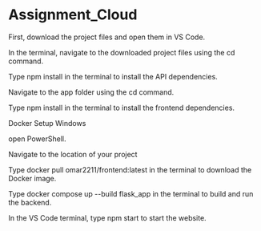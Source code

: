 # Assignment_Cloud
First, download the project files and open them in VS Code.

In the terminal, navigate to the downloaded project files using the cd command.

Type npm install in the terminal to install the API dependencies.

Navigate to the app folder using the cd command.

Type npm install in the terminal to install the frontend dependencies.

Docker Setup Windows

 open PowerShell.

Navigate to the location of your project 

Type docker pull omar2211/frontend:latest in the terminal to download the Docker image.

Type docker compose up --build flask_app in the terminal to build and run the backend.


In the VS Code terminal, type npm start to start the website.
